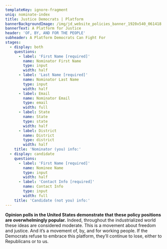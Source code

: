 ```yaml
---
templateKey: ignore-fragment
uniq: nominate-index
title: Justice Democrats | Platform
bannerBackgroundImage: /img/jd_website_policies_banner_1920x540_061418.jpg
bannerText: A Platform for Justice
header: 'OF, BY, AND FOR THE PEOPLE'
subheader: A Platform Democrats Can Fight For
stages:
  - display: both
    questions:
      - label: 'First Name [required]'
        name: Nominator First Name
        type: input
        width: half
      - label: 'Last Name [required]'
        name: Nominator Last Name
        type: input
        width: half
      - label: Email
        name: Nominator Email
        type: email
        width: full
      - label: State
        name: State
        type: state
        width: half
      - label: District
        name: District
        type: district
        width: half
    title: 'Nominator (you) info:'
  - display: candidate
    questions:
      - label: 'First Name [required]'
        name: Nominee Name
        type: input
        width: half
      - label: 'Contact Info [required]'
        name: Contact Info
        type: input
        width: full
    title: 'Candidate (not you) info:'
---
```


**Opinion polls in the United States demonstrate that these policy positions are overwhelmingly popular.** Indeed, throughout the industrialized world these ideas are considered moderate. This is a movement about freedom and justice. And it’s a movement of, by, and for working people. If the Democrats refuse to embrace this platform, they’ll continue to lose, either to Republicans or to us.
